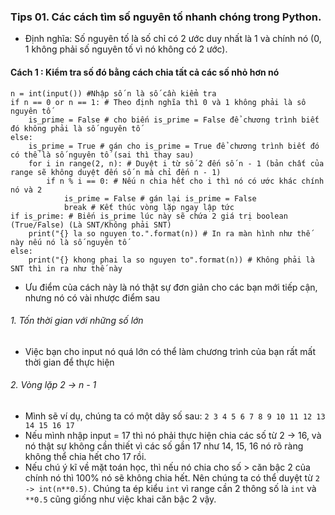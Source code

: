 ### Tips 01. Các cách tìm số nguyên tố nhanh chóng trong Python.
- Định nghĩa: Số nguyên tố là số chỉ có 2 ước duy nhất là 1 và chính nó (0, 1 không phải số nguyên tố vì nó không có 2 ước).
#### Cách 1 : Kiểm tra số đó bằng cách chia tất cả các số nhỏ hơn nó
```
n = int(input()) #Nhập số n là số cần kiểm tra
if n == 0 or n == 1: # Theo định nghĩa thì 0 và 1 không phải là sô nguyên tố
    is_prime = False # cho biến is_prime = False để chương trình biết đó không phải là số nguyên tố
else:
    is_prime = True # gán cho is_prime = True để chương trình biết đó có thể là số nguyên tố (sai thì thay sau)
    for i in range(2, n): # Duyệt i từ số 2 đến số n - 1 (bản chất của range sẽ không duyệt đến số n mà chỉ đến n - 1)
        if n % i == 0: # Nếu n chia hết cho i thì nó có ước khác chính nó và 2
            is_prime = False # gán lại is_prime = False 
            break # Kết thúc vòng lặp ngay lập tức
if is_prime: # Biến is_prime lúc này sẽ chứa 2 giá trị boolean (True/False) (Là SNT/Không phải SNT)
    print("{} la so nguyen to.".format(n)) # In ra màn hình như thế này nếu nó là số nguyên tố
else:
    print("{} khong phai la so nguyen to".format(n)) # Không phải là SNT thì in ra như thế này
```
- Ưu điểm của cách này là nó thật sự đơn giản cho các bạn mới tiếp cận, nhưng nó có vài nhược điểm sau
###### 1. Tốn thời gian với những số lớn
- Việc bạn cho input nó quá lớn có thể làm chương trình của bạn rất mất thời gian để thực hiện
###### 2. Vòng lặp 2 -> n - 1 
- Mình sẽ ví dụ, chúng ta có một dãy số sau:
`2 3 4 5 6 7 8 9 10 11 12 13 14 15 16 17`
- Nếu mình nhập input = 17 thì nó phải thực hiện chia các số từ 2 -> 16, và nó thật sự không cần thiết vì các số gần 17 như 14, 15, 16 nó rõ ràng không thể chia hết cho 17 rồi.
- Nếu chú ý kĩ về mặt toán học, thì nếu nó chia cho số > căn bậc 2 của chính nó thì 100% nó sẽ không chia hết.
Nên chúng ta có thể duyệt từ `2 -> int(n**0.5)`. Chúng ta ép kiểu `int` vì range cần 2 thông số là `int` và `**0.5` cũng giống như việc khai căn bậc 2 vậy.
